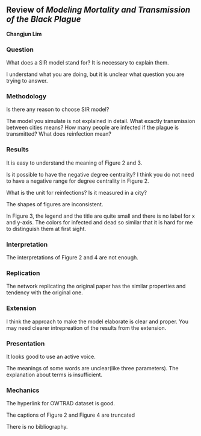 ## Review of *Modeling Mortality and Transmission of the Black Plague*

**Changjun Lim**


### Question
What does a SIR model stand for? It is necessary to explain them. 

I understand what you are doing, but it is unclear what question you are trying to answer. 

### Methodology
Is there any reason to choose SIR model? 

The model you simulate is not explained in detail. What exactly transmission between cities means? How many people are infected if the plague is transmitted? What does reinfection mean?

### Results
It is easy to understand the meaning of Figure 2 and 3.

Is it possible to have the negative degree centrality? I think you do not need to have a negative range for degree centrality in Figure 2.

What is the unit for reinfections? Is it measured in a city?

The shapes of figures are inconsistent.

In Figure 3, the legend and the title are quite small and there is no label for x and y-axis. The colors for infected and dead so similar that it is hard for me to distinguish them at first sight.

### Interpretation
The interpretations of Figure 2 and 4 are not enough.

### Replication
The network replicating the original paper has the similar properties and tendency with the original one. 

### Extension
I think the approach to make the model elaborate is clear and proper. You may need clearer intrepreation of the results from the extension.

### Presentation
It looks good to use an active voice.

The meanings of some words are unclear(like three parameters). The explanation about terms is insufficient.

### Mechanics
The hyperlink for OWTRAD dataset is good.

The captions of Figure 2 and Figure 4 are truncated

There is no bibliography. 
